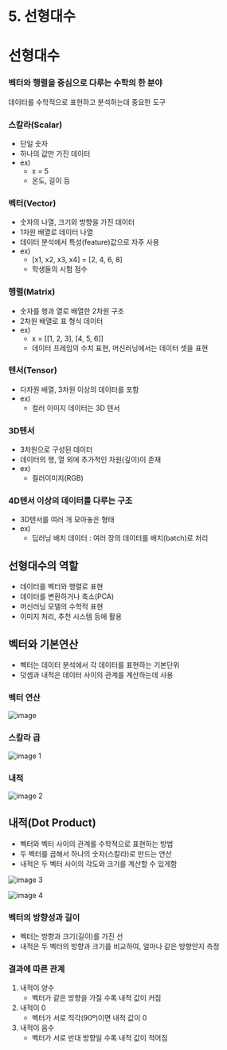 # 5. 선형대수

# 선형대수

### 벡터와 행렬을 중심으로 다루는 수학의 한 분야
데이터를 수학적으로 표현하고 분석하는데 중요한 도구

### 스칼라(Scalar)

- 단일 숫자
- 하나의 값만 가진 데이터
- ex)
    - x = 5
    - 온도, 길이 등

### 벡터(Vector)

- 숫자의 나열, 크기와 방향을 가진 데이터
- 1차원 배열로 데이터 나열
- 데이터 분석에서 특성(feature)값으로 자주 사용
- ex)
    - [x1, x2, x3, x4] = [2, 4, 6, 8]
    - 학생들의 시험 점수

### 행렬(Matrix)

- 숫자를 행과 열로 배열한 2차원 구조
- 2차원 배열로 표 형식 데이터
- ex)
    - x = [[1, 2, 3], [4, 5, 6]]
    - 데이터 프레임의 수치 표현,
    머신러닝에서는 데이터 셋을 표현

### 텐서(Tensor)

- 다차원 배열, 3차원 이상의 데이터를 포함
- ex)
    - 컬러 이미지 데이터는 3D 텐서

### 3D텐서

- 3차원으로 구성된 데이터
- 데이터의 행, 열 외에 추가적인 차원(깊이)이 존재
- ex)
    - 컬러이미지(RGB)

### 4D텐서 이상의 데이터를 다루는 구조

- 3D텐서를 여러 개 모아놓은 형태
- ex)
    - 딥러닝 배치 데이터 : 여러 장의 데이터를 배치(batch)로 처리

## 선형대수의 역할

- 데이터를 벡터와 행렬로 표현
- 데이터를 변환하거나 축소(PCA)
- 머신러닝 모델의 수학적 표현
- 이미지 처리, 추천 시스템 등에 활용

## 벡터와 기본연산

- 벡터는 데이터 분석에서 각 데이터를 표현하는 기본단위
- 덧셈과 내적은 데이터 사이의 관계를 계산하는데 사용

### 벡터 연산

![image](https://github.com/user-attachments/assets/72098de3-4b9f-4a05-ae1d-ebe33958b10d)

### 스칼라 곱

![image 1](https://github.com/user-attachments/assets/0638606c-7bcd-44f2-ac81-e6584d3cee41)

### 내적

![image 2](https://github.com/user-attachments/assets/36bea0b7-3c7c-4971-bc4c-1f3d5629eabd)


## 내적(Dot Product)

- 벡터와 벡터 사이의 관계를 수학적으로 표현하는 방법
- 두 벡터를 곱해서 하나의 숫자(스칼라)로 만드는 연산
- 내적은 두 벡터 사이의 각도와 크기를 계산할 수 있게함

![image 3](https://github.com/user-attachments/assets/236592d3-e479-44b1-a4d2-57afcfd6e9a6)

![image 4](https://github.com/user-attachments/assets/ca5dc2b8-22ab-4f35-8c6e-e2a753491965)

### 벡터의 방향성과 길이

- 벡터는 방향과 크기(길이)를 가진 선
- 내적은 두 벡터의 방향과 크기를 비교하여, 얼마나 같은 방향안지 측정

### 결과에 따른 관계

1. 내적이 양수
    - 벡터가 같은 방향을 가질 수록 내적 값이 커짐
2. 내적이 0 
    - 벡터가 서로 직각(90º)이면 내적 값이 0
3. 내적이 음수
    - 벡터가 서로 반대 방향일 수록 내적 값이 적어짐
